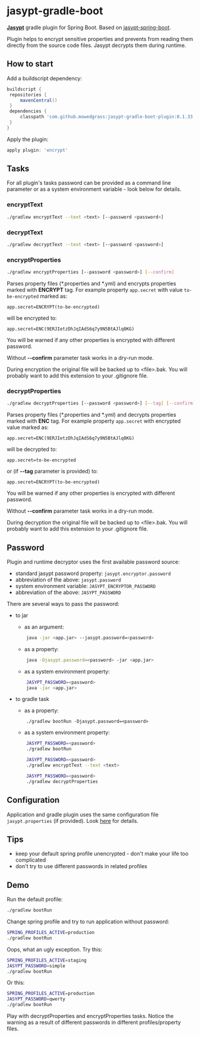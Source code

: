 # jasypt-gradle-boot

**[Jasypt](http://jasypt.org)** gradle plugin for Spring Boot. Based on [jasypt-spring-boot](https://github.com/ulisesbocchio/jasypt-spring-boot).

Plugin helps to encrypt sensitive properties and prevents from reading them directly from the source code files.
Jasypt decrypts them during runtime.

## How to start

Add a buildscript dependency:
```groovy
buildscript {
 repositories {
     mavenCentral()
 }
 dependencies {
     classpath 'com.github.mowedgrass:jasypt-gradle-boot-plugin:0.1.33'
 }
}
```

Apply the plugin:
```groovy
apply plugin: 'encrypt'
```


## Tasks

For all plugin's tasks password can be provided as a command line parameter or as a system environment variable - look below for details.

### encryptText

```bash
./gradlew encryptText --text <text> [--password <password>]
```

### decryptText

```bash
./gradlew decryptText --text <text> [--password <password>]
```

### encryptProperties

```bash
./gradlew encryptProperties [--password <password>] [--confirm]
```

Parses property files (\*.properties and \*.yml) and encrypts properties marked with **ENCRYPT** tag.
For example property `app.secret` with value `to-be-encrypted` marked as:
```properties
app.secret=ENCRYPT(to-be-encrypted)
```
will be encrypted to:
```properties
app.secret=ENC(9ERJIetzDhJqIAdS6q7y9N5BtAJlq0KG)
```

You will be warned if any other properties is encrypted with different password.

Without **--confirm** parameter task works in a dry-run mode.

During encryption the original file will be backed up to \<file\>.bak. You will probably want to add this extension to your .gitignore file.

### decryptProperties

```bash
./gradlew decryptProperties [--password <password>] [--tag] [--confirm]
```

Parses property files (\*.properties and \*.yml) and decrypts properties marked with **ENC** tag.
For example property `app.secret` with encrypted value marked as:
```properties
app.secret=ENC(9ERJIetzDhJqIAdS6q7y9N5BtAJlq0KG)
```
will be decrypted to:
```properties
app.secret=to-be-encrypted
```
or (if **--tag** parameter is provided) to:
```properties
app.secret=ENCRYPT(to-be-encrypted)
```

You will be warned if any other properties is encrypted with different password.

Without **--confirm** parameter task works in a dry-run mode.

During decryption the original file will be backed up to \<file\>.bak. You will probably want to add this extension to your .gitignore file.

## Password

Plugin and runtime decryptor uses the first available password source:

* standard jasypt password property: `jasypt.encryptor.password`
* abbreviation of the above: `jasypt.password`
* system environment variable: `JASYPT_ENCRYPTOR_PASSWORD`
* abbreviation of the above: `JASYPT_PASSWORD`

There are several ways to pass the password:
* to jar
    * as an argument:
    ```bash
        java -jar <app.jar> --jasypt.password=<password>
    ```

    * as a property:
    ```bash
        java -Djasypt.password=<password> -jar <app.jar>
    ```

    * as a system environment property:
    ```bash
        JASYPT_PASSWORD=<password>
        java -jar <app.jar>
    ```

* to gradle task
    * as a property:
    ```
        ./gradlew bootRun -Djasypt.password=<password>
    ```

    * as a system environment property:
    ```bash
        JASYPT_PASSWORD=<password>
        ./gradlew bootRun
    ```
    ```bash
        JASYPT_PASSWORD=<password>
        ./gradlew encryptText --text <text>
    ```
    ```bash
        JASYPT_PASSWORD=<password>
        ./gradlew decryptProperties
    ```


## Configuration

Application and gradle plugin uses the same configuration file `jasypt.properties` (if provided). 
Look [here](https://github.com/ulisesbocchio/jasypt-spring-boot#encryption-configuration) for details.

## Tips

* keep your default spring profile unencrypted - don't make your life too complicated
* don't try to use different passwords in related profiles

## Demo

Run the default profile:
```bash
./gradlew bootRun
```

Change spring profile and try to run application without password:
```bash
SPRING_PROFILES_ACTIVE=production
./gradlew bootRun
```

Oops, what an ugly exception. Try this:
```bash
SPRING_PROFILES_ACTIVE=staging
JASYPT_PASSWORD=simple
./gradlew bootRun
```

Or this:
```bash
SPRING_PROFILES_ACTIVE=production
JASYPT_PASSWORD=qwerty
./gradlew bootRun
```

Play with decryptProperties and encryptProperties tasks. Notice the warning as a result of different passwords in different profiles/property files.
